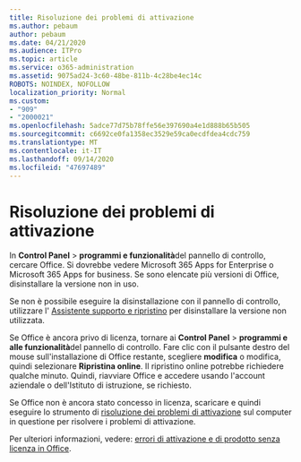 ```yaml
---
title: Risoluzione dei problemi di attivazione
ms.author: pebaum
author: pebaum
ms.date: 04/21/2020
ms.audience: ITPro
ms.topic: article
ms.service: o365-administration
ms.assetid: 9075ad24-3c60-48be-811b-4c28be4ec14c
ROBOTS: NOINDEX, NOFOLLOW
localization_priority: Normal
ms.custom:
- "909"
- "2000021"
ms.openlocfilehash: 5adce77d75b78ffe56e397690a4e1d888b65b505
ms.sourcegitcommit: c6692ce0fa1358ec3529e59ca0ecdfdea4cdc759
ms.translationtype: MT
ms.contentlocale: it-IT
ms.lasthandoff: 09/14/2020
ms.locfileid: "47697489"
---
```

# <a name="activation-troubleshooting"></a>Risoluzione dei problemi di attivazione

In **Control Panel** \> **programmi e funzionalità**del pannello di controllo, cercare Office. Si dovrebbe vedere Microsoft 365 Apps for Enterprise o Microsoft 365 Apps for business. Se sono elencate più versioni di Office, disinstallare la versione non in uso.
  
Se non è possibile eseguire la disinstallazione con il pannello di controllo, utilizzare l' [Assistente supporto e ripristino](https://aka.ms/SARA-OfficeUninstall-Alchemy) per disinstallare la versione non utilizzata.
  
Se Office è ancora privo di licenza, tornare ai **Control Panel** \> **programmi e alle funzionalità**del pannello di controllo. Fare clic con il pulsante destro del mouse sull'installazione di Office restante, scegliere **modifica** o modifica, quindi selezionare **Ripristina online**. Il ripristino online potrebbe richiedere qualche minuto. Quindi, riavviare Office e accedere usando l'account aziendale o dell'Istituto di istruzione, se richiesto.
  
Se Office non è ancora stato concesso in licenza, scaricare e quindi eseguire lo strumento di [risoluzione dei problemi di attivazione](https://aka.ms/SARA-OfficeActivation-Alchemy) sul computer in questione per risolvere i problemi di attivazione.
  
Per ulteriori informazioni, vedere: [errori di attivazione e di prodotto senza licenza in Office](https://support.office.com/article/0d23d3c0-c19c-4b2f-9845-5344fedc4380).
